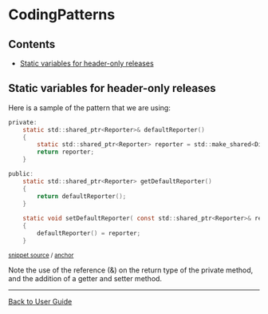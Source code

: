 <!--
GENERATED FILE - DO NOT EDIT
This file was generated by [MarkdownSnippets](https://github.com/SimonCropp/MarkdownSnippets).
Source File: /doc/mdsource/CodingPatterns.source.md
To change this file edit the source file and then execute ./run_markdown_templates.sh.
-->

<a id="top"></a>

# CodingPatterns

<!-- toc -->
## Contents

  * [Static variables for header-only releases](#static-variables-for-header-only-releases)
<!-- endtoc -->


## Static variables for header-only releases

Here is a sample of the pattern that we are using:

<!-- snippet: static_variable_sample -->
<a id='snippet-static_variable_sample'/></a>
```h
private:
    static std::shared_ptr<Reporter>& defaultReporter()
    {
        static std::shared_ptr<Reporter> reporter = std::make_shared<DiffReporter>();
        return reporter;
    }

public:
    static std::shared_ptr<Reporter> getDefaultReporter()
    {
        return defaultReporter();
    }
    
    static void setDefaultReporter( const std::shared_ptr<Reporter>& reporter)
    {
        defaultReporter() = reporter;
    }
```
<sup>[snippet source](/ApprovalTests/reporters/DefaultReporterFactory.h#L13-L31) / [anchor](#snippet-static_variable_sample)</sup>
<!-- endsnippet -->

Note the use of the reference (&) on the return type of the private method, and the addition of a getter and setter method.

---

[Back to User Guide](/doc/README.md#top)
